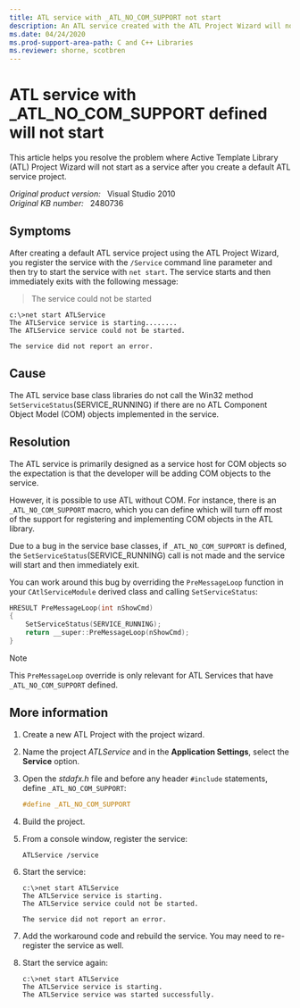 ```yaml
---
title: ATL service with _ATL_NO_COM_SUPPORT not start
description: An ATL service created with the ATL Project Wizard will not start as a service.
ms.date: 04/24/2020
ms.prod-support-area-path: C and C++ Libraries
ms.reviewer: shorne, scotbren
---
```

# ATL service with _ATL_NO_COM_SUPPORT defined will not start

This article helps you resolve the problem where Active Template Library (ATL) Project Wizard will not start as a service after you create a default ATL service project.

_Original product version:_ &nbsp; Visual Studio 2010  
_Original KB number:_ &nbsp; 2480736

## Symptoms

After creating a default ATL service project using the ATL Project Wizard, you register the service with the `/Service` command line parameter and then try to start the service with `net start`. The service starts and then immediately exits with the following message:

> The service could not be started

```console
c:\>net start ATLService
The ATLService service is starting........
The ATLService service could not be started.

The service did not report an error.
```

## Cause

The ATL service base class libraries do not call the Win32 method `SetServiceStatus`(SERVICE_RUNNING) if there are no ATL Component Object Model (COM) objects implemented in the service.

## Resolution

The ATL service is primarily designed as a service host for COM objects so the expectation is that the developer will be adding COM objects to the service.

However, it is possible to use ATL without COM. For instance, there is an `_ATL_NO_COM_SUPPORT` macro, which you can define which will turn off most of the support for registering and implementing COM objects in the ATL library.

Due to a bug in the service base classes, if `_ATL_NO_COM_SUPPORT` is defined, the `SetServiceStatus`(SERVICE_RUNNING) call is not made and the service will start and then immediately exit.

You can work around this bug by overriding the `PreMessageLoop` function in your `CAtlServiceModule` derived class and calling `SetServiceStatus`:

```cpp
HRESULT PreMessageLoop(int nShowCmd)
{
    SetServiceStatus(SERVICE_RUNNING);
    return __super::PreMessageLoop(nShowCmd);
}
```

> [!NOTE]
> This `PreMessageLoop` override is only relevant for ATL Services that have `_ATL_NO_COM_SUPPORT` defined.

## More information

1. Create a new ATL Project with the project wizard.
2. Name the project *ATLService* and in the **Application Settings**, select the **Service** option.
3. Open the *stdafx.h* file and before any header `#include` statements, define `_ATL_NO_COM_SUPPORT`:

    ```cpp
    #define _ATL_NO_COM_SUPPORT
    ```

4. Build the project.
5. From a console window, register the service:

    ```console
    ATLService /service  
    ```

6. Start the service:

    ```console
    c:\>net start ATLService
    The ATLService service is starting.
    The ATLService service could not be started.

    The service did not report an error.
    ```

7. Add the workaround code and rebuild the service. You may need to re-register the service as well.
8. Start the service again:

    ```console
    c:\>net start ATLService
    The ATLService service is starting.
    The ATLService service was started successfully.
    ```
